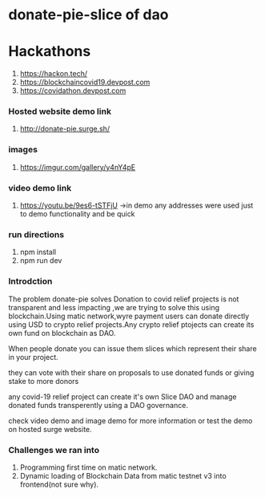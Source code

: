 # donate-pie-slice of dao

Hackathons
============= 
1. https://hackon.tech/
2. https://blockchaincovid19.devpost.com
3. https://covidathon.devpost.com

### Hosted website demo link
1. http://donate-pie.surge.sh/

### images
1. https://imgur.com/gallery/y4nY4pE

### video demo link
1. https://youtu.be/9es6-tSTFjU
->in demo any addresses were used just to demo functionality and be quick

### run directions
1. npm install
2. npm run dev

### Introdction
The problem donate-pie solves
Donation to covid relief projects is not transparent and less impacting ,we are trying to solve this using blockchain.Using matic network,wyre payment users can donate directly using USD to crypto relief projects.Any crypto relief ptojects can create its own fund on blockchain as DAO.

When people donate you can issue them slices which represent their share in your project.

they can vote with their share on proposals to use donated funds or giving stake to more donors

any covid-19 relief project can create it's own Slice DAO and manage donated funds transperently using a DAO governance.

check video demo and image demo for more information or test the demo on hosted surge website.

### Challenges we ran into
1. Programming first time on matic network.
2. Dynamic loading of Blockchain Data from matic testnet v3 into frontend(not sure why).






